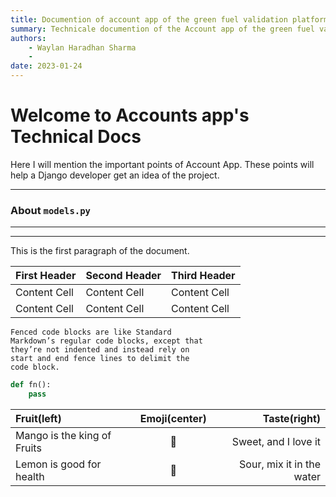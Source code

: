 ```yaml
---
title: Documention of account app of the green fuel validation platform
summary: Technicale documention of the Account app of the green fuel validatuin platform has been mentioned here.
authors:
    - Waylan Haradhan Sharma
    - 
date: 2023-01-24
---
```


# Welcome to Accounts app's Technical Docs

Here I will mention the important points of Account App. These points will help a Django developer get an idea of the project.
***
### About `models.py`
***

---
This is the first paragraph of the document.

| First Header | Second Header | Third Header |
| ------------ | ------------- | ------------ |
| Content Cell | Content Cell  | Content Cell |
| Content Cell | Content Cell  | Content Cell |

```
Fenced code blocks are like Standard
Markdown’s regular code blocks, except that
they’re not indented and instead rely on
start and end fence lines to delimit the
code block.
```

```python
def fn():
    pass
```


| Fruit(left)      | Emoji(center) | Taste(right)     |
| :---        |    :----:   |          ---: |
| Mango is the king of Fruits      | :mango:       | Sweet, and I love it  |
| Lemon is good for health   | :lemon:        | Sour, mix it in the water     |